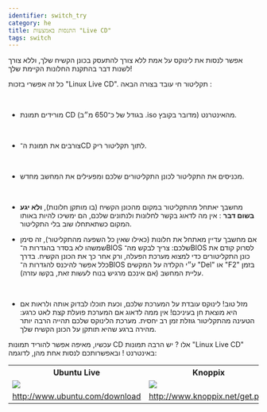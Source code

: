 ```yaml
---
identifier: switch_try
category: he
title: התנסות באמצעות "Live CD"
tags: switch
---
```


‏אפשר לנסות את לינוקס על אמת ללא צורך להתעסק בכונן הקשיח שלך, וללא צורך לשנות דבר בהתקנת החלונות הקיימת שלך!

‏כל זה אפשרי בזכות "Linux Live CD". תקליטור חי עובד בצורה הבאה :

<ul>

‏<li>מורידים תמונת CD מהאינטרנט (מדובר בקובץ <span dir="ltr">.iso</span> 
בגודל של כ־650 מ״ב). </li>

‏<li>צורבים את תמונת ה־CD לתוך תקליטור ריק.</li>

‏<li>מכניסים את התקליטור לכונן התקליטורים שלכם ומפעילים את המחשב מחדש.</li>

‏<li>מחשבך יאתחל מהתקליטור במקום מהכונן הקשיח (בו מותקן חלונות),
<b>ולא יגע בשום דבר</b> : 
אין מה לדאוג בקשר לחלונות ולנתונים שלכם, הם ימשיכו להיות באותו המקום כשתאתחלו שוב בלי התקליטור. </li>

<li>אם מחשבך עדיין מאתחל את חלונות (כאילו שאין כל השפעה
מהתקליטור), זה סימן שמשהו לא בסדר בהגדרות ה־BIOS שלכם:
צריך לבקש מה־BIOS לסרוק קודם את כונן התקליטורים כדי למצוא מערכת הפעלה, ורק אחר כך את הכונן הקשיח.
בדרך כלל אפשר להיכנס להגדרות ה־BIOS ע״י הקלדה על המקשים "Del" או "F2" בזמן עליית המחשב
(אם אינכם מרגיש בנוח לעשות זאת, בקשו עזרה).</li>

‏<li>מזל טוב! לינוקס עובדת על המערכת שלכם, וכעת תוכלו לבדוק אותה ולראות אם היא מוצאת חן בעיניכם!
אין ממה לדאוג אם המערכת פועלת קצת לאט כרגע: הטעינה מהתקליטור גוזלת זמן רב יחסית.
מערכת הלינוקס שלכם תהייה הרבה יותר מהירה ברגע שהיא תותקן על הכונן הקשיח שלך.</li>

</ul>

‏עכשיו, מאיפה אפשר להוריד תמונות CD אלו ? יש הרבה תמונות "Linux Live CD" באינטרנט !
ובאפשרותכם לנסות אחת מהן, לדוגמה:

<table cols="2">
<tr>
<th>Ubuntu Live</th>
<th>Knoppix</th>
</tr>

<tr>
<td><a href="/img/ubuntu.png"><img src="/img/ubuntu_thumbnail.png" /></a></td>
<td><a href="/img/knoppix.png"><img src="/img/knoppix_thumbnail.png" /></a></td>
</tr>

<tr>
<td><a 
href="http://www.ubuntu.com/download">http://www.ubuntu.com/download</a></td>
<td><a 
href="http://www.knoppix.net/get.php">http://www.knoppix.net/get.php</a></td>
</tr>

</table>

